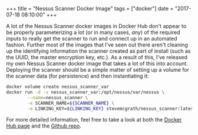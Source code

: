 +++
title = "Nessus Scanner Docker Image"
tags = ["docker"]
date = "2017-07-18 08:10:00"
+++

A lot of the Nessus Scanner docker images in Docker Hub don't appear to be properly parameterizing a lot (or in many cases, _any_) of the required inputs to really get the scanner to run and connect up in an automated fashion.  Further most of the images that I've seen out there aren't cleaning up the identifying information the scanner created as part of install (such as the UUID, the master encryption key, etc.).  As a result of this, I've released my own Nessus Scanner docker image that takes a lot of this into account.  Deploying the scanner should be a simple matter of setting up a volume for the scanner data (for persistence) and then instantiating it:

```bash
docker volume create nessus_scanner_var
docker run -d -v nessus_scanner_var:/opt/nessus/var/nessus \
		--name=nessus_scanner \
		-e SCANNER_NAME=${SCANNER_NAME}	\
		-e LINKING_KEY=${LINKING_KEY} stevemcgrath/nessus_scanner:latest
```

For more detailed information, feel free to take a look at both the [Docker Hub page](https://hub.docker.com/r/stevemcgrath/nessus_scanner/) and the [Github repo](https://github.com/stevemcgrath/docker-nessus_scanner).